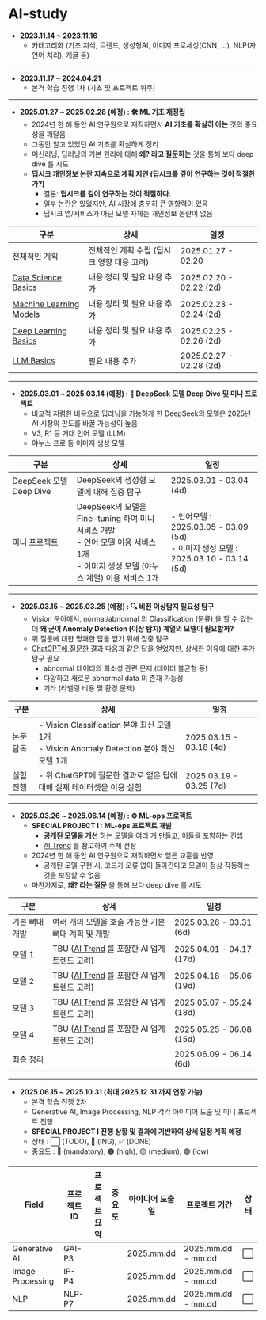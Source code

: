 # AI-study

* **2023.11.14 ~ 2023.11.16**
  * 카테고리화 (기초 지식, 트렌드, 생성형AI, 이미지 프로세싱(CNN, ...), NLP(자연어 처리), 캐글 등)

----

* **2023.11.17 ~ 2024.04.21**
  * 본격 학습 진행 1차 (기초 및 프로젝트 위주)

----

* **2025.01.27 ~ 2025.02.28 (예정) : 🛠 ML 기초 재정립**
  * 2024년 한 해 동안 AI 연구원으로 재직하면서 **AI 기초를 확실히 아는** 것의 중요성을 깨달음
  * 그동안 알고 있었던 AI 기초를 확실하게 정리
  * 머신러닝, 딥러닝의 기본 원리에 대해 **왜? 라고 질문하는** 것을 통해 보다 deep dive 를 시도
  * **딥시크 개인정보 논란 지속으로 계획 지연 (딥시크를 깊이 연구하는 것이 적절한가?)**
    * 결론: **딥시크를 깊이 연구하는 것이 적절하다.**
    * 일부 논란은 있었지만, AI 시장에 충분히 큰 영향력이 있음
    * 딥시크 앱/서비스가 아닌 모델 자체는 개인정보 논란이 없음

| 구분                                                                                                                        | 상세                        | 일정                      |
|---------------------------------------------------------------------------------------------------------------------------|---------------------------|-------------------------|
| 전체적인 계획                                                                                                                   | 전체적인 계획 수립 (딥시크 영향 대응 고려) | 2025.01.27 - 02.20      |
| [Data Science Basics](https://github.com/WannaBeSuperteur/AI-study/tree/main/AI%20Basics/Data%20Science%20Basics)         | 내용 정리 및 필요 내용 추가          | 2025.02.20 - 02.22 (2d) |
| [Machine Learning Models](https://github.com/WannaBeSuperteur/AI-study/tree/main/AI%20Basics/Machine%20Learning%20Models) | 내용 정리 및 필요 내용 추가          | 2025.02.23 - 02.24 (2d) |
| [Deep Learning Basics](https://github.com/WannaBeSuperteur/AI-study/tree/main/AI%20Basics/Deep%20Learning%20Basics)       | 내용 정리 및 필요 내용 추가          | 2025.02.25 - 02.26 (2d) |
| [LLM Basics](https://github.com/WannaBeSuperteur/AI-study/tree/main/AI%20Basics/LLM%20Basics)                             | 필요 내용 추가                  | 2025.02.27 - 02.28 (2d) |

----

* **2025.03.01 ~ 2025.03.14 (예정) : 🐋 DeepSeek 모델 Deep Dive 및 미니 프로젝트**
  * 비교적 저렴한 비용으로 딥러닝을 가능하게 한 DeepSeek의 모델은 2025년 AI 시장의 판도를 바꿀 가능성이 높음
  * V3, R1 등 거대 언어 모델 (LLM)
  * 야누스 프로 등 이미지 생성 모델

| 구분                    | 상세                                                                                            | 일정                                                                        |
|-----------------------|-----------------------------------------------------------------------------------------------|---------------------------------------------------------------------------|
| DeepSeek 모델 Deep Dive | DeepSeek의 생성형 모델에 대해 집중 탐구                                                                    | 2025.03.01 - 03.04 (4d)                                                   |
| 미니 프로젝트               | DeepSeek의 모델을 Fine-tuning 하여 미니 서비스 개발<br>- 언어 모델 이용 서비스 1개<br>- 이미지 생성 모델 (야누스 계열) 이용 서비스 1개 | - 언어모델 : 2025.03.05 - 03.09 (5d)<br>- 이미지 생성 모델 : 2025.03.10 - 03.14 (5d) |

----

* **2025.03.15 ~ 2025.03.25 (예정) : 🔍 비전 이상탐지 필요성 탐구**
  * Vision 분야에서, normal/abnormal 의 Classification (분류) 을 할 수 있는데 **왜 굳이 Anomaly Detection (이상 탐지) 계열의 모델이 필요할까?**
  * 위 질문에 대한 명쾌한 답을 얻기 위해 집중 탐구
  * [ChatGPT에 질문한 결과](https://chatgpt.com/share/67974281-7fb8-8010-9a1a-4b56c060e71b) 다음과 같은 답을 얻었지만, 상세한 이유에 대한 추가 탐구 필요
    * abnormal 데이터의 희소성 관련 문제 (데이터 불균형 등)
    * 다양하고 새로운 abnormal data 의 존재 가능성
    * 기타 (라벨링 비용 및 환경 문제)

| 구분    | 상세                                                                            | 일정                      |
|-------|-------------------------------------------------------------------------------|-------------------------|
| 논문 탐독 | - Vision Classification 분야 최신 모델 1개<br>- Vision Anomaly Detection 분야 최신 모델 1개 | 2025.03.15 - 03.18 (4d) |
| 실험 진행 | - 위 ChatGPT에 질문한 결과로 얻은 답에 대해 실제 데이터셋을 이용 실험                                  | 2025.03.19 - 03.25 (7d) |

----

* **2025.03.26 ~ 2025.06.14 (예정) : ⚙ ML-ops 프로젝트**
  * **SPECIAL PROJECT I : ML-ops 프로젝트 개발**
    * **공개된 모델을 개선** 하는 모델을 여러 개 만들고, 이들을 포함하는 컨셉
    * [AI Trend](https://github.com/WannaBeSuperteur/AI-study/tree/main/AI%20Trend) 를 참고하여 주제 선정 
  * 2024년 한 해 동안 AI 연구원으로 재직하면서 얻은 교훈을 반영
    * 공개된 모델 구현 시, 코드가 오류 없이 돌아간다고 모델이 정상 작동하는 것을 보장할 수 없음
  * 마찬가지로, **왜? 라는 질문** 을 통해 보다 deep dive 를 시도

| 구분       | 상세                                                                                                     | 일정                       |
|----------|--------------------------------------------------------------------------------------------------------|--------------------------|
| 기본 뼈대 개발 | 여러 개의 모델을 호출 가능한 기본 뼈대 계획 및 개발                                                                         | 2025.03.26 - 03.31 (6d)  |
| 모델 1     | TBU ([AI Trend](https://github.com/WannaBeSuperteur/AI-study/tree/main/AI%20Trend) 를 포함한 AI 업계 트렌드 고려) | 2025.04.01 - 04.17 (17d) |
| 모델 2     | TBU ([AI Trend](https://github.com/WannaBeSuperteur/AI-study/tree/main/AI%20Trend) 를 포함한 AI 업계 트렌드 고려) | 2025.04.18 - 05.06 (19d) |
| 모델 3     | TBU ([AI Trend](https://github.com/WannaBeSuperteur/AI-study/tree/main/AI%20Trend) 를 포함한 AI 업계 트렌드 고려) | 2025.05.07 - 05.24 (18d) |
| 모델 4     | TBU ([AI Trend](https://github.com/WannaBeSuperteur/AI-study/tree/main/AI%20Trend) 를 포함한 AI 업계 트렌드 고려) | 2025.05.25 - 06.08 (15d) |
| 최종 정리    |                                                                                                        | 2025.06.09 - 06.14 (6d)  | 

----

* **2025.06.15 ~ 2025.10.31 (최대 2025.12.31 까지 연장 가능)**
  * 본격 학습 진행 2차
  * Generative AI, Image Processing, NLP 각각 아이디어 도출 및 미니 프로젝트 진행
  * **SPECIAL PROJECT I 진행 상황 및 결과에 기반하여 상세 일정 계획 예정**
  * 상태 : ⬜ (TODO), 💨 (ING), ✅ (DONE)
  * 중요도 : 🔴 (mandatory), 🟠 (high), 🟡 (medium), 🟢 (low)

| Field            | 프로젝트 ID | 프로젝트 요약 | 중요도 | 아이디어 도출일   | 프로젝트 기간            | 상태 |
|------------------|---------|---------|-----|------------|--------------------|----|
| Generative AI    | GAI-P3  |         |     | 2025.mm.dd | 2025.mm.dd - mm.dd | ⬜  |
| Image Processing | IP-P4   |         |     | 2025.mm.dd | 2025.mm.dd - mm.dd | ⬜  |
| NLP              | NLP-P7  |         |     | 2025.mm.dd | 2025.mm.dd - mm.dd | ⬜  |

